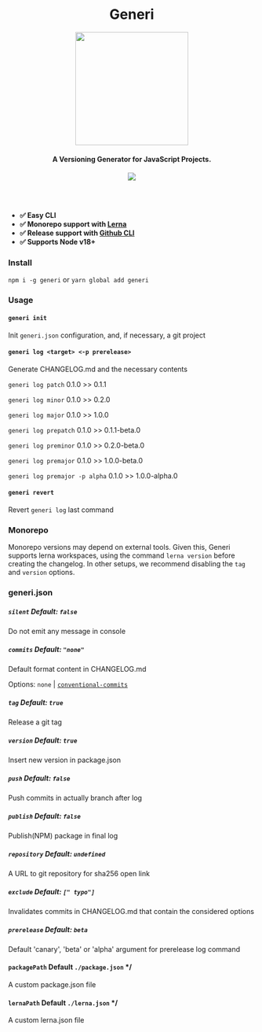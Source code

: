 <h1 align="center">
Generi
</h1>
<p align="center">
  <img src="./.github/logo.png" height="230">
</p>
<h4 align="center">
A Versioning Generator for JavaScript Projects.
<h4>
<p align="center">
  <a href="https://www.npmjs.com/package/generi"><img src="https://img.shields.io/npm/v/generi?style=for-the-badge&color=a0a3cf&label="></a>
<p>

<br>
<br>

- ✅ Easy CLI
- ✅ Monorepo support with [Lerna](https://lerna.js.org/)
- ✅ Release support with [Github CLI](https://cli.github.com/)
- ✅ Supports Node v18+

### Install

`npm i -g generi` or `yarn global add generi`

### Usage

#### `generi init`

Init `generi.json` configuration, and, if necessary, a git project
<br>

#### `generi log <target> <-p prerelease>`

Generate CHANGELOG.md and the necessary contents

`generi log patch` 0.1.0 >> 0.1.1

`generi log minor` 0.1.0 >> 0.2.0

`generi log major` 0.1.0 >> 1.0.0

`generi log prepatch` 0.1.0 >> 0.1.1-beta.0

`generi log preminor` 0.1.0 >> 0.2.0-beta.0

`generi log premajor` 0.1.0 >> 1.0.0-beta.0

`generi log premajor -p alpha` 0.1.0 >> 1.0.0-alpha.0
<br>

#### `generi revert`

Revert `generi log` last command
<br>

### Monorepo

Monorepo versions may depend on external tools. Given this, Generi supports lerna workspaces, using the command `lerna version` before creating the changelog. In other setups, we recommend disabling the `tag` and `version` options.

### generi.json

##### `silent` Default: `false`

Do not emit any message in console

##### `commits` Default: `"none"`

Default format content in CHANGELOG.md

Options: `none` | [`conventional-commits`](https://www.conventionalcommits.org/en/v1.0.0/)

##### `tag` Default: `true`

Release a git tag

##### `version` Default: `true`

Insert new version in package.json

##### `push` Default: `false`

Push commits in actually branch after log

##### `publish` Default: `false`

Publish(NPM) package in final log

##### `repository` Default: `undefined`

A URL to git repository for sha256 open link

##### `exclude` Default: `[" typo"]`

Invalidates commits in CHANGELOG.md that contain the considered options

##### `prerelease` Default: `beta`

Default 'canary', 'beta' or 'alpha' argument for prerelease log command

#### `packagePath` Default `./package.json` */

A custom package.json file

#### `lernaPath` Default `./lerna.json` */

A custom lerna.json file